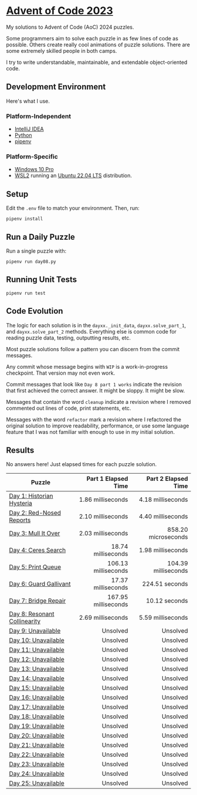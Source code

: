 # [Advent of Code 2023](https://adventofcode.com/2023)

My solutions to Advent of Code (AoC) 2024 puzzles.

Some programmers aim to solve each puzzle in as few lines of code as possible.
Others create really cool animations of puzzle solutions. There are some
extremely skilled people in both camps.

I try to write understandable, maintainable, and extendable object-oriented
code.

## Development Environment

Here's what I use.

### Platform-Independent

* [IntelliJ IDEA](https://www.jetbrains.com/idea/)
* [Python](https://www.python.org/)
* [pipenv](https://pipenv.pypa.io/en/latest/)

### Platform-Specific

* [Windows 10 Pro](https://www.microsoft.com/en-us/software-download/windows10)
* [WSL2](https://learn.microsoft.com/en-us/windows/wsl/install) running
  an [Ubuntu 22.04 LTS](https://ubuntu.com/) distribution.

## Setup
Edit the `.env` file to match your environment. Then, run:

    pipenv install

## Run a Daily Puzzle

Run a single puzzle with:

    pipenv run day08.py

## Running Unit Tests

    pipenv run test

## Code Evolution

The logic for each solution is in the `dayxx._init_data`, `dayxx.solve_part_1`,
and `dayxx.solve_part_2` methods. Everything else is common code for reading
puzzle data, testing, outputting results, etc.

Most puzzle solutions follow a pattern you can discern from the commit
messages.

Any commit whose message begins with `WIP` is a work-in-progress checkpoint.
That version may not even work.

Commit messages that look like `Day 8 part 1 works` indicate the revision
that first achieved the correct answer. It might be sloppy. It might be slow.

Messages that contain the word `cleanup` indicate a revision where I removed
commented out lines of code, print statements, etc.

Messages with the word `refactor` mark a revision where I refactored the
original solution to improve readability, performance, or use some language
feature that I was not familiar with enough to use in my initial solution. 

## Results

No answers here! Just elapsed times for each puzzle solution.

| Puzzle                                                           | Part 1 Elapsed Time | Part 2 Elapsed Time |
|------------------------------------------------------------------|--------------------:|--------------------:|
| [Day  1: Historian Hysteria](https://adventofcode.com/2024/1)    |   1.86 milliseconds |   4.18 milliseconds |
| [Day  2: Red-Nosed Reports](https://adventofcode.com/2024/2)     |   2.10 milliseconds |   4.40 milliseconds |
| [Day  3: Mull It Over](https://adventofcode.com/2024/3)          |   2.03 milliseconds | 858.20 microseconds |
| [Day  4: Ceres Search](https://adventofcode.com/2024/4)          |  18.74 milliseconds |   1.98 milliseconds |
| [Day  5: Print Queue](https://adventofcode.com/2024/5)           | 106.13 milliseconds | 104.39 milliseconds |
| [Day  6: Guard Gallivant](https://adventofcode.com/2024/6)       |  17.37 milliseconds |      224.51 seconds |
| [Day  7: Bridge Repair](https://adventofcode.com/2024/7)         | 167.95 milliseconds |       10.12 seconds |
| [Day  8: Resonant Collinearity](https://adventofcode.com/2024/8) |   2.69 milliseconds |   5.59 milliseconds |
| [Day  9: Unavailable](https://adventofcode.com/2024/9)           |            Unsolved |            Unsolved |
| [Day 10: Unavailable](https://adventofcode.com/2024/10)          |            Unsolved |            Unsolved |
| [Day 11: Unavailable](https://adventofcode.com/2024/11)          |            Unsolved |            Unsolved |
| [Day 12: Unavailable](https://adventofcode.com/2024/12)          |            Unsolved |            Unsolved |
| [Day 13: Unavailable](https://adventofcode.com/2024/13)          |            Unsolved |            Unsolved |
| [Day 14: Unavailable](https://adventofcode.com/2024/14)          |            Unsolved |            Unsolved |
| [Day 15: Unavailable](https://adventofcode.com/2024/15)          |            Unsolved |            Unsolved |
| [Day 16: Unavailable](https://adventofcode.com/2024/16)          |            Unsolved |            Unsolved |
| [Day 17: Unavailable](https://adventofcode.com/2024/17)          |            Unsolved |            Unsolved |
| [Day 18: Unavailable](https://adventofcode.com/2024/18)          |            Unsolved |            Unsolved |
| [Day 19: Unavailable](https://adventofcode.com/2024/19)          |            Unsolved |            Unsolved |
| [Day 20: Unavailable](https://adventofcode.com/2024/20)          |            Unsolved |            Unsolved |
| [Day 21: Unavailable](https://adventofcode.com/2024/21)          |            Unsolved |            Unsolved |
| [Day 22: Unavailable](https://adventofcode.com/2024/22)          |            Unsolved |            Unsolved |
| [Day 23: Unavailable](https://adventofcode.com/2024/23)          |            Unsolved |            Unsolved |
| [Day 24: Unavailable](https://adventofcode.com/2024/24)          |            Unsolved |            Unsolved |
| [Day 25: Unavailable](https://adventofcode.com/2024/25)          |            Unsolved |            Unsolved |
